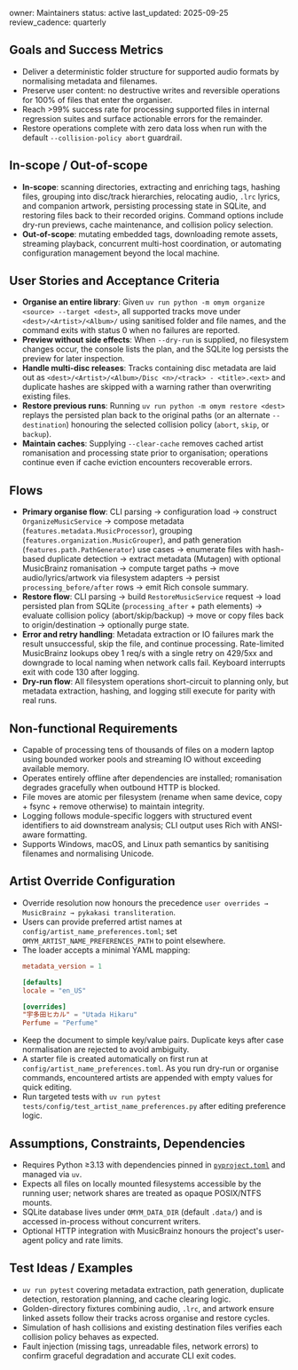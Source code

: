 owner: Maintainers
status: active
last_updated: 2025-09-25
review_cadence: quarterly

## Goals and Success Metrics
- Deliver a deterministic folder structure for supported audio formats by normalising metadata and filenames.
- Preserve user content: no destructive writes and reversible operations for 100% of files that enter the organiser.
- Reach >99% success rate for processing supported files in internal regression suites and surface actionable errors for the remainder.
- Restore operations complete with zero data loss when run with the default `--collision-policy abort` guardrail.

## In-scope / Out-of-scope
- **In-scope**: scanning directories, extracting and enriching tags, hashing files, grouping into disc/track hierarchies, relocating audio, `.lrc` lyrics, and companion artwork, persisting processing state in SQLite, and restoring files back to their recorded origins. Command options include dry-run previews, cache maintenance, and collision policy selection.
- **Out-of-scope**: mutating embedded tags, downloading remote assets, streaming playback, concurrent multi-host coordination, or automating configuration management beyond the local machine.

## User Stories and Acceptance Criteria
- **Organise an entire library**: Given `uv run python -m omym organize <source> --target <dest>`, all supported tracks move under `<dest>/<Artist>/<Album>/` using sanitised folder and file names, and the command exits with status 0 when no failures are reported.
- **Preview without side effects**: When `--dry-run` is supplied, no filesystem changes occur, the console lists the plan, and the SQLite log persists the preview for later inspection.
- **Handle multi-disc releases**: Tracks containing disc metadata are laid out as `<dest>/<Artist>/<Album>/Disc <n>/<track> - <title>.<ext>` and duplicate hashes are skipped with a warning rather than overwriting existing files.
- **Restore previous runs**: Running `uv run python -m omym restore <dest>` replays the persisted plan back to the original paths (or an alternate `--destination`) honouring the selected collision policy (`abort`, `skip`, or `backup`).
- **Maintain caches**: Supplying `--clear-cache` removes cached artist romanisation and processing state prior to organisation; operations continue even if cache eviction encounters recoverable errors.

## Flows
- **Primary organise flow**: CLI parsing → configuration load → construct `OrganizeMusicService` → compose metadata (`features.metadata.MusicProcessor`), grouping (`features.organization.MusicGrouper`), and path generation (`features.path.PathGenerator`) use cases → enumerate files with hash-based duplicate detection → extract metadata (Mutagen) with optional MusicBrainz romanisation → compute target paths → move audio/lyrics/artwork via filesystem adapters → persist `processing_before/after` rows → emit Rich console summary.
- **Restore flow**: CLI parsing → build `RestoreMusicService` request → load persisted plan from SQLite (`processing_after` + path elements) → evaluate collision policy (abort/skip/backup) → move or copy files back to origin/destination → optionally purge state.
- **Error and retry handling**: Metadata extraction or IO failures mark the result unsuccessful, skip the file, and continue processing. Rate-limited MusicBrainz lookups obey 1 req/s with a single retry on 429/5xx and downgrade to local naming when network calls fail. Keyboard interrupts exit with code 130 after logging.
- **Dry-run flow**: All filesystem operations short-circuit to planning only, but metadata extraction, hashing, and logging still execute for parity with real runs.

## Non-functional Requirements
- Capable of processing tens of thousands of files on a modern laptop using bounded worker pools and streaming IO without exceeding available memory.
- Operates entirely offline after dependencies are installed; romanisation degrades gracefully when outbound HTTP is blocked.
- File moves are atomic per filesystem (rename when same device, copy + fsync + remove otherwise) to maintain integrity.
- Logging follows module-specific loggers with structured event identifiers to aid downstream analysis; CLI output uses Rich with ANSI-aware formatting.
- Supports Windows, macOS, and Linux path semantics by sanitising filenames and normalising Unicode.

## Artist Override Configuration
- Override resolution now honours the precedence `user overrides → MusicBrainz → pykakasi transliteration`.
- Users can provide preferred artist names at `config/artist_name_preferences.toml`; set `OMYM_ARTIST_NAME_PREFERENCES_PATH` to point elsewhere.
- The loader accepts a minimal YAML mapping:
  ```toml
  metadata_version = 1

  [defaults]
  locale = "en_US"

  [overrides]
  "宇多田ヒカル" = "Utada Hikaru"
  Perfume = "Perfume"
  ```
- Keep the document to simple key/value pairs. Duplicate keys after case normalisation are rejected to avoid ambiguity.
- A starter file is created automatically on first run at `config/artist_name_preferences.toml`. As you run dry-run or organise commands, encountered artists are appended with empty values for quick editing.
- Run targeted tests with `uv run pytest tests/config/test_artist_name_preferences.py` after editing preference logic.

## Assumptions, Constraints, Dependencies
- Requires Python ≥3.13 with dependencies pinned in [`pyproject.toml`](../pyproject.toml) and managed via `uv`.
- Expects all files on locally mounted filesystems accessible by the running user; network shares are treated as opaque POSIX/NTFS mounts.
- SQLite database lives under `OMYM_DATA_DIR` (default `.data/`) and is accessed in-process without concurrent writers.
- Optional HTTP integration with MusicBrainz honours the project's user-agent policy and rate limits.

## Test Ideas / Examples
- `uv run pytest` covering metadata extraction, path generation, duplicate detection, restoration planning, and cache clearing logic.
- Golden-directory fixtures combining audio, `.lrc`, and artwork ensure linked assets follow their tracks across organise and restore cycles.
- Simulation of hash collisions and existing destination files verifies each collision policy behaves as expected.
- Fault injection (missing tags, unreadable files, network errors) to confirm graceful degradation and accurate CLI exit codes.
